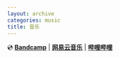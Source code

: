 ```yaml
---
layout: archive
categories: music
title: 音乐
---
```

💿 [**Bandcamp**](https://feeshy.bandcamp.com)
| [**网易云音乐**](https://music.163.com/artist?id=46549967)
| [**哔哩哔哩**](https://space.bilibili.com/28941534/channel/collectiondetail?sid=1263013)
